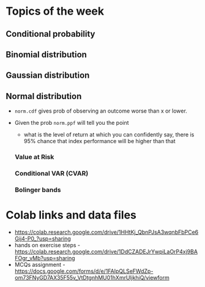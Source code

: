 # Topics of the week

  ## Conditional probability
  ## Binomial distribution
  ## Gaussian distribution
  ## Normal distribution
- `norm.cdf` gives prob of observing an outcome worse than x or lower.
- Given the prob `norm.ppf` will tell you the point
  - what is the level of return at which you can confidently say, there is 95% chance that index performance will be higher than that

  ### Value at Risk
  ### Conditional VAR (CVAR)

  ### Bolinger bands

# Colab links and data files

- https://colab.research.google.com/drive/1HHtKj_QbnPJsA3wqnbFbPCe6Gij4-P0_?usp=sharing
- hands on exercise steps - https://colab.research.google.com/drive/1DdCZADEJrYwpiLaOrP4xj9BAFOgr_vMb?usp=sharing
- MCQs assignment - https://docs.google.com/forms/d/e/1FAIpQLSeFWdZp-om73FNyGD7AX35F55v_VtDtgnhMU01hXmrUljkhiQ/viewform
